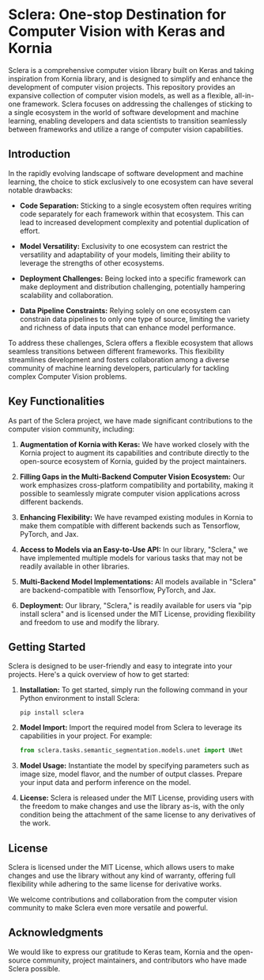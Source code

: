 # Sclera: One-stop Destination for Computer Vision with Keras and Kornia

Sclera is a comprehensive computer vision library built on Keras and taking inspiration from Kornia library, and is designed to simplify and enhance the development of computer vision projects. This repository provides an expansive collection of computer vision models, as well as a flexible, all-in-one framework. Sclera focuses on addressing the challenges of sticking to a single ecosystem in the world of software development and machine learning, enabling developers and data scientists to transition seamlessly between frameworks and utilize a range of computer vision capabilities.

## Introduction

In the rapidly evolving landscape of software development and machine learning, the choice to stick exclusively to one ecosystem can have several notable drawbacks:

- **Code Separation:** Sticking to a single ecosystem often requires writing code separately for each framework within that ecosystem. This can lead to increased development complexity and potential duplication of effort.

- **Model Versatility:** Exclusivity to one ecosystem can restrict the versatility and adaptability of your models, limiting their ability to leverage the strengths of other ecosystems.

- **Deployment Challenges:** Being locked into a specific framework can make deployment and distribution challenging, potentially hampering scalability and collaboration.

- **Data Pipeline Constraints:** Relying solely on one ecosystem can constrain data pipelines to only one type of source, limiting the variety and richness of data inputs that can enhance model performance.

To address these challenges, Sclera offers a flexible ecosystem that allows seamless transitions between different frameworks. This flexibility streamlines development and fosters collaboration among a diverse community of machine learning developers, particularly for tackling complex Computer Vision problems.

## Key Functionalities

As part of the Sclera project, we have made significant contributions to the computer vision community, including:

1. **Augmentation of Kornia with Keras:** We have worked closely with the Kornia project to augment its capabilities and contribute directly to the open-source ecosystem of Kornia, guided by the project maintainers.

2. **Filling Gaps in the Multi-Backend Computer Vision Ecosystem:** Our work emphasizes cross-platform compatibility and portability, making it possible to seamlessly migrate computer vision applications across different backends.

3. **Enhancing Flexibility:** We have revamped existing modules in Kornia to make them compatible with different backends such as Tensorflow, PyTorch, and Jax.

4. **Access to Models via an Easy-to-Use API:** In our library, "Sclera," we have implemented multiple models for various tasks that may not be readily available in other libraries.

5. **Multi-Backend Model Implementations:** All models available in "Sclera" are backend-compatible with Tensorflow, PyTorch, and Jax.

6. **Deployment:** Our library, "Sclera," is readily available for users via "pip install sclera" and is licensed under the MIT License, providing flexibility and freedom to use and modify the library.



## Getting Started

Sclera is designed to be user-friendly and easy to integrate into your projects. Here's a quick overview of how to get started:

1. **Installation:** To get started, simply run the following command in your Python environment to install Sclera:

    ```
    pip install sclera
    ```

2. **Model Import:** Import the required model from Sclera to leverage its capabilities in your project. For example:

    ```python
    from sclera.tasks.semantic_segmentation.models.unet import UNet
    ```

3. **Model Usage:** Instantiate the model by specifying parameters such as image size, model flavor, and the number of output classes. Prepare your input data and perform inference on the model.

4. **License:** Sclera is released under the MIT License, providing users with the freedom to make changes and use the library as-is, with the only condition being the attachment of the same license to any derivatives of the work.

## License

Sclera is licensed under the MIT License, which allows users to make changes and use the library without any kind of warranty, offering full flexibility while adhering to the same license for derivative works.


We welcome contributions and collaboration from the computer vision community to make Sclera even more versatile and powerful.

## Acknowledgments

We would like to express our gratitude to Keras team, Kornia and the open-source community, project maintainers, and contributors who have made Sclera possible.

